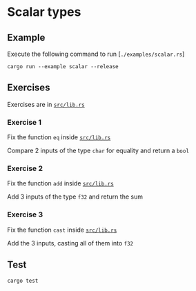 # Scalar types

## Example

Execute the following command to run [`./examples/scalar.rs`]

```shell
cargo run --example scalar --release
```

## Exercises

Exercises are in [`src/lib.rs`](./src/lib.rs)

### Exercise 1

Fix the function `eq` inside [`src/lib.rs`](./src/lib.rs)

Compare 2 inputs of the type `char` for equality and return a `bool`

### Exercise 2

Fix the function `add` inside [`src/lib.rs`](./src/lib.rs)

Add 3 inputs of the type `f32` and return the sum

### Exercise 3

Fix the function `cast` inside [`src/lib.rs`](./src/lib.rs)

Add the 3 inputs, casting all of them into `f32`

## Test

```shell
cargo test
```
